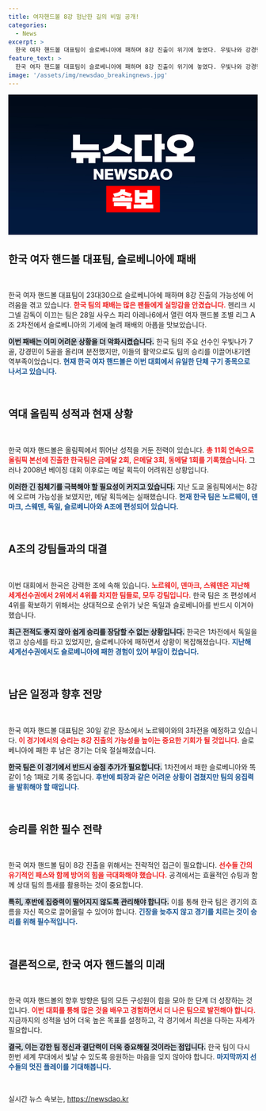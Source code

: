 ```yaml
---
title: 여자핸드볼 8강 험난한 길의 비밀 공개!
categories:
  - News
excerpt: >
  한국 여자 핸드볼 대표팀이 슬로베니아에 패하며 8강 진출이 위기에 놓였다. 우빛나와 강경민의 분전에도 불구, 승리를 위해 강호 노르웨이와 맞대결을 앞두고 있는 상황! 과연 이번 3차전의 결과는? 클릭해서 확인해보세요!
feature_text: >
  한국 여자 핸드볼 대표팀이 슬로베니아에 패하며 8강 진출이 위기에 놓였다. 우빛나와 강경민의 분전에도 불구, 승리를 위해 강호 노르웨이와 맞대결을 앞두고 있는 상황! 과연 이번 3차전의 결과는? 클릭해서 확인해보세요!
image: '/assets/img/newsdao_breakingnews.jpg'
---
```


<p><img src="/assets/img/newsdao_breakingnews.jpg" alt="firstkoreanews 속보" /></p>

<h2 data-ke-size="size26">한국 여자 핸드볼 대표팀, 슬로베니아에 패배</h2>

<p data-ke-size="size16">&nbsp;</p>

<p>한국 여자 핸드볼 대표팀이 23대30으로 슬로베니아에 패하며 8강 진출의 가능성에 어려움을 겪고 있습니다. <b><span style="color: #ee2323;">한국 팀의 패배는 많은 팬들에게 실망감을 안겼습니다.</span></b> 헨리크 시그넬 감독이 이끄는 팀은 28일 사우스 파리 아레나6에서 열린 여자 핸드볼 조별 리그 A조 2차전에서 슬로베니아의 기세에 눌려 패배의 아픔을 맛보았습니다. </p>

<p><b><span style="background-color: #21538527;">이번 패배는 이미 어려운 상황을 더 악화시켰습니다.</span></b> 한국 팀의 주요 선수인 우빛나가 7골, 강경민이 5골을 올리며 분전했지만, 이들의 활약으로도 팀의 승리를 이끌어내기엔 역부족이었습니다. <b><span style="color: #1a5490;">현재 한국 여자 핸드볼은 이번 대회에서 유일한 단체 구기 종목으로 나서고 있습니다.</span></b> </p>

<p data-ke-size="size16">&nbsp;</p>

<h2 data-ke-size="size26">역대 올림픽 성적과 현재 상황</h2>

<p data-ke-size="size16">&nbsp;</p>

<p>한국 여자 핸드볼은 올림픽에서 뛰어난 성적을 거둔 전력이 있습니다. <b><span style="color: #ee2323;">총 11회 연속으로 올림픽 본선에 진출한 한국팀은 금메달 2회, 은메달 3회, 동메달 1회를 기록했습니다.</span></b> 그러나 2008년 베이징 대회 이후로는 메달 획득이 어려워진 상황입니다. </p>

<p><b><span style="background-color: #21538527;">이러한 긴 침체기를 극복해야 할 필요성이 커지고 있습니다.</span></b> 지난 도쿄 올림픽에서는 8강에 오르며 가능성을 보였지만, 메달 획득에는 실패했습니다. <b><span style="color: #1a5490;">현재 한국 팀은 노르웨이, 덴마크, 스웨덴, 독일, 슬로베니아와 A조에 편성되어 있습니다.</span></b></p>

<p data-ke-size="size16">&nbsp;</p>

<h2 data-ke-size="size26">A조의 강팀들과의 대결</h2>

<p data-ke-size="size16">&nbsp;</p>

<p>이번 대회에서 한국은 강력한 조에 속해 있습니다. <b><span style="color: #ee2323;">노르웨이, 덴마크, 스웨덴은 지난해 세계선수권에서 2위에서 4위를 차지한 팀들로, 모두 강팀입니다.</span></b> 한국 팀은 조 편성에서 4위를 확보하기 위해서는 상대적으로 순위가 낮은 독일과 슬로베니아를 반드시 이겨야 했습니다. </p>

<p><b><span style="background-color: #21538527;">최근 전적도 좋지 않아 쉽게 승리를 장담할 수 없는 상황입니다.</span></b> 한국은 1차전에서 독일을 꺾고 상승세를 타고 있었지만, 슬로베니아에 패하면서 상황이 복잡해졌습니다. <b><span style="color: #1a5490;">지난해 세계선수권에서도 슬로베니아에 패한 경험이 있어 부담이 컸습니다.</span></b></p>

<p data-ke-size="size16">&nbsp;</p>

<h2 data-ke-size="size26">남은 일정과 향후 전망</h2>

<p data-ke-size="size16">&nbsp;</p>

<p>한국 여자 핸드볼 대표팀은 30일 같은 장소에서 노르웨이와의 3차전을 예정하고 있습니다. <b><span style="color: #ee2323;">이 경기에서의 승리는 8강 진출의 가능성을 높이는 중요한 기회가 될 것입니다.</span></b> 슬로베니아에 패한 후 남은 경기는 더욱 절실해졌습니다. </p>

<p><b><span style="background-color: #21538527;">한국 팀은 이 경기에서 반드시 승점 추가가 필요합니다.</span></b> 1차전에서 패한 슬로베니아와 똑같이 1승 1패로 기록 중입니다. <b><span style="color: #1a5490;">후반에 퇴장과 같은 어려운 상황이 겹쳤지만 팀의 응집력을 발휘해야 할 때입니다.</span></b></p>

<p data-ke-size="size16">&nbsp;</p>

<h2 data-ke-size="size26">승리를 위한 필수 전략</h2>

<p data-ke-size="size16">&nbsp;</p>

<p>한국 여자 핸드볼 팀이 8강 진출을 위해서는 전략적인 접근이 필요합니다. <b><span style="color: #ee2323;">선수들 간의 유기적인 패스와 함께 방어의 힘을 극대화해야 했습니다.</span></b> 공격에서는 효율적인 슈팅과 함께 상대 팀의 틈새를 활용하는 것이 중요합니다. </p>

<p><b><span style="background-color: #21538527;">특히, 후반에 집중력이 떨어지지 않도록 관리해야 합니다.</span></b> 이를 통해 한국 팀은 경기의 흐름을 자신 쪽으로 끌어올릴 수 있어야 합니다. <b><span style="color: #1a5490;">긴장을 늦추지 않고 경기를 치르는 것이 승리를 위해 필수적입니다.</span></b></p>

<p data-ke-size="size16">&nbsp;</p>

<h2 data-ke-size="size26">결론적으로, 한국 여자 핸드볼의 미래</h2>

<p data-ke-size="size16">&nbsp;</p>

<p>한국 여자 핸드볼의 향후 방향은 팀의 모든 구성원이 힘을 모아 한 단계 더 성장하는 것입니다. <b><span style="color: #ee2323;">이번 대회를 통해 많은 것을 배우고 경험하면서 더 나은 팀으로 발전해야 합니다.</span></b> 지금까지의 성적을 넘어 더욱 높은 목표를 설정하고, 각 경기에서 최선을 다하는 자세가 필요합니다. </p>

<p><b><span style="background-color: #21538527;">결국, 이는 강한 팀 정신과 결단력이 더욱 중요해질 것이라는 점입니다.</span></b> 한국 팀이 다시 한번 세계 무대에서 빛날 수 있도록 응원하는 마음을 잊지 않아야 합니다. <b><span style="color: #1a5490;">마지막까지 선수들의 멋진 플레이를 기대해봅니다.</span></b></p>

<p data-ke-size="size16">&nbsp;</p>
실시간 뉴스 속보는, <a href="https://newsdao.kr" rel="dofollow">https://newsdao.kr</a>



